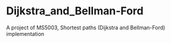 # Dijkstra_and_Bellman-Ford
A project of MS5003, Shortest paths (Dijkstra and Bellman-Ford) implementation
